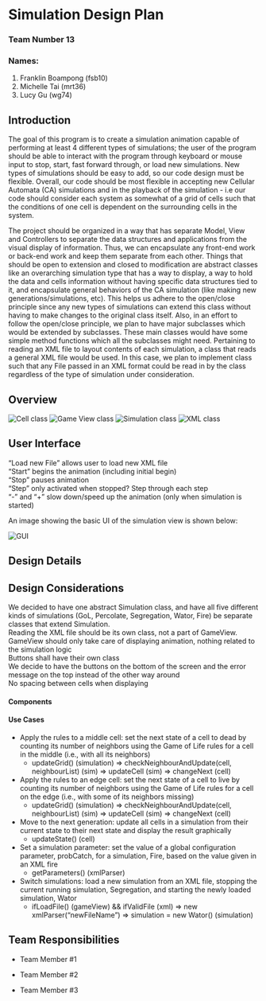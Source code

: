 # Simulation Design Plan
### Team Number 13
### Names:

1. Franklin Boampong (fsb10)
2. Michelle Tai (mrt36)
3. Lucy Gu (wg74)

## Introduction

The goal of this program is to create a simulation animation capable of performing 
at least 4 different types of simulations; the user of the program should be able 
to interact with the program through keyboard or mouse input to stop, start, fast
forward through, or load new simulations. New types of simulations should be easy 
to add, so our code design must be flexible. Overall, our code should be most 
flexible in accepting new Cellular Automata (CA) simulations and in the playback 
of the simulation - i.e our code should consider each system as somewhat of a grid 
of cells such that the conditions of one cell is dependent on the surrounding cells 
in the system. 

The project should be organized in a way that has separate Model, 
View and Controllers to separate the data structures and applications from the 
visual display of information. Thus, we can encapsulate any front-end work or 
back-end work and keep them separate from each other. Things that should be open 
to extension and closed to modification are abstract classes like an overarching 
simulation type that has a way to display, a way to hold the data and cells information 
without having specific data structures tied to it, and encapsulate general behaviors 
of the CA simulation (like making new generations/simulations, etc). This helps us 
adhere to the open/close principle since any new types of simulations can extend 
this class without having to make changes to the original class itself. Also, in an 
effort to follow the open/close principle, we plan to have major subclasses which 
would be extended by subclasses. These main classes would have some simple method 
functions which all the subclasses might need. Pertaining to reading an XML file 
to layout contents of each simulation, a class that reads a general XML file would 
be used. In this case, we plan to implement class such that any File passed in an XML 
format could be read in by the class regardless of the type of simulation under consideration.

## Overview

![](CellImage.jpg "Cell class") 
![](GameViewClassImage.jpg "Game View class") 
![](SimulationImage.jpg "Simulation class") 
![](XML.jpg "XML class") 


## User Interface

“Load new File” allows user to load new XML file  
“Start” begins the animation (including initial begin)  
“Stop” pauses animation  
“Step” only activated when stopped? Step through each step  
“-” and “+” slow down/speed up the animation (only when simulation is started)  

An image showing the basic UI of the simulation view is shown below:

![](GUIPage.jpg "GUI") 



## Design Details


## Design Considerations

We decided to have one abstract Simulation class, and have all five different kinds of 
simulations (GoL, Percolate, Segregation, Wator, Fire) be separate classes that extend Simulation.  
Reading the XML file should be its own class, not a part of GameView.  
GameView should only take care of displaying animation, nothing related to the simulation logic  
Buttons shall have their own class  
We decide to have the buttons on the bottom of the screen and the error message on the top 
instead of the other way around  
No spacing between cells when displaying  




#### Components

#### Use Cases
* Apply the rules to a middle cell: set the next state of a cell to dead by counting its number of neighbors using the Game of Life rules for a cell in the middle (i.e., with all its neighbors)
    * updateGrid() (simulation)  ⇒  checkNeighbourAndUpdate(cell, neighbourList) (sim) ⇒ updateCell (sim) ⇒ changeNext (cell)
* Apply the rules to an edge cell: set the next state of a cell to live by counting its number of neighbors using the Game of Life rules for a cell on the edge (i.e., with some of its neighbors missing)
    * updateGrid() (simulation)  ⇒  checkNeighbourAndUpdate(cell, neighbourList) (sim) ⇒ updateCell (sim) ⇒ changeNext (cell)  
* Move to the next generation: update all cells in a simulation from their current state to their next state and display the result graphically
    * updateState() (cell)
* Set a simulation parameter: set the value of a global configuration parameter, probCatch, for a simulation, Fire, based on the value given in an XML fire
    * getParameters() (xmlParser)
* Switch simulations: load a new simulation from an XML file, stopping the current running simulation, Segregation, and starting the newly loaded simulation, Wator
    * ifLoadFile() (gameView) && ifValidFile (xml) ⇒ new xmlParser(“newFileName”) ⇒ simulation = new Wator() (simulation)


## Team Responsibilities

 * Team Member #1

 * Team Member #2

 * Team Member #3

